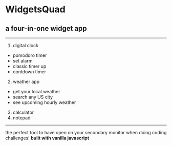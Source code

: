 # WidgetsQuad 
## a four-in-one widget app
---
1. digital clock
* pomodoro timer
* set alarm
* classic timer up 
* contdown timer 
2. weather app 
* get your local weather
* search any US city
* see upcoming hourly weather
3. calculator 
4. notepad
---
the perfect tool to have open on your secondary monitor when doing coding challenges! **bulit with vanilla javascript** 